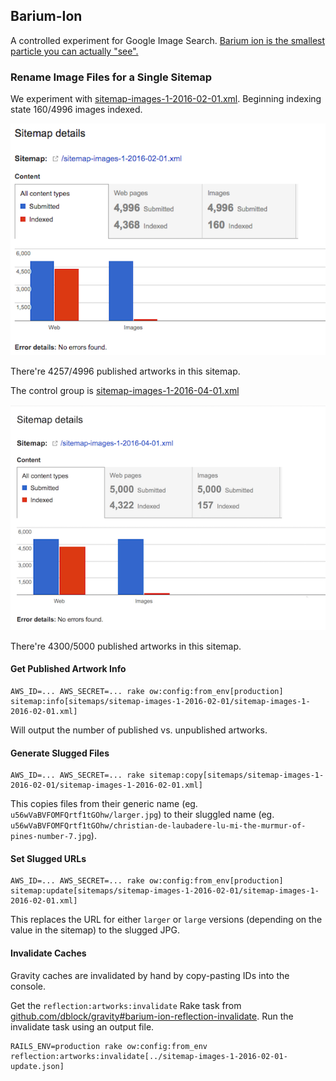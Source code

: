 ## Barium-Ion

A controlled experiment for Google Image Search. [Barium ion is the smallest particle you can actually "see".](http://physics.stackexchange.com/questions/104523/which-is-the-smallest-known-particle-that-scientists-have-actually-seen-with-th)

### Rename Image Files for a Single Sitemap

We experiment with [sitemap-images-1-2016-02-01.xml](https://www.artsy.net/sitemap-images-1-2016-02-01.xml). Beginning indexing state 160/4996 images indexed.

![](sitemaps/sitemap-images-1-2016-02-01/2017-03-13.png)

There're 4257/4996 published artworks in this sitemap.

The control group is [sitemap-images-1-2016-04-01.xml](https://www.artsy.net/sitemap-images-1-2016-04-01.xml)

![](sitemaps/sitemap-images-1-2016-04-01/2017-03-13.png)

There're 4300/5000 published artworks in this sitemap.

#### Get Published Artwork Info

```
AWS_ID=... AWS_SECRET=... rake ow:config:from_env[production] sitemap:info[sitemaps/sitemap-images-1-2016-02-01/sitemap-images-1-2016-02-01.xml]
```

Will output the number of published vs. unpublished artworks.

#### Generate Slugged Files

```
AWS_ID=... AWS_SECRET=... rake sitemap:copy[sitemaps/sitemap-images-1-2016-02-01/sitemap-images-1-2016-02-01.xml]
```

This copies files from their generic name (eg. `u56wVaBVFOMFQrtf1tGOhw/larger.jpg`) to their sluggled name (eg. `u56wVaBVFOMFQrtf1tGOhw/christian-de-laubadere-lu-mi-the-murmur-of-pines-number-7.jpg`).

#### Set Slugged URLs

```
AWS_ID=... AWS_SECRET=... rake ow:config:from_env[production] sitemap:update[sitemaps/sitemap-images-1-2016-02-01/sitemap-images-1-2016-02-01.xml]
```

This replaces the URL for either `larger` or `large` versions (depending on the value in the sitemap) to the slugged JPG.

#### Invalidate Caches

Gravity caches are invalidated by hand by copy-pasting IDs into the console.

Get the `reflection:artworks:invalidate` Rake task from [github.com/dblock/gravity#barium-ion-reflection-invalidate](https://github.com/dblock/gravity/tree/barium-ion-reflection-invalidate). Run the invalidate task using an output file.

```
RAILS_ENV=production rake ow:config:from_env reflection:artworks:invalidate[../sitemap-images-1-2016-02-01-update.json]
```

